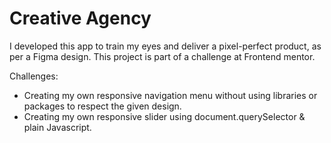 # Creative Agency

I developed this app to train my eyes and deliver a pixel-perfect product, as per a Figma design.
This project is part of a challenge at Frontend mentor.

Challenges:

- Creating my own responsive navigation menu without using libraries or packages to respect the given design.
- Creating my own responsive slider using document.querySelector & plain Javascript.
